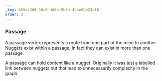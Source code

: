 ```yaml
---
_key: 055dc260-16c0-4d6b-9b84-4b4e6be23ef0
order: 3
---
```


### Passage

A passage vertex represents a route from one part of the mine to another. Nuggets exist within a passage, in fact they can exist in more than one passage.

A passage can hold content like a nugget. Originally it was just a labelled link between nuggets but that lead to unnecessarily complexity in the graph.
